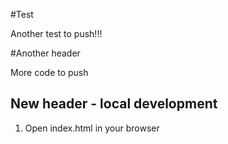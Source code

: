 #Test

Another test to push!!!

#Another header

More code to push

## New header - local development

1. Open index.html in your browser